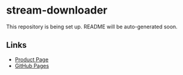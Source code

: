 # stream-downloader

This repository is being set up. README will be auto-generated soon.

## Links
- [Product Page](https://serp.ly/stream-downloader)
- [GitHub Pages](https://serpapps.github.io/stream-downloader)

